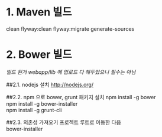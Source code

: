 # 1. Maven 빌드

clean flyway:clean flyway:migrate generate-sources

# 2. Bower 빌드

*빌드 된거 webapp/lib 에 업로드 다 해두었으니 필수는 아님*

##2.1. nodejs 설치
http://nodejs.org/

##2.2. npm 으로 bower, grunt 패키지 설치
npm install -g bower  
npm install -g bower-installer  
npm install -g grunt-cli  

##2.3. 의존성 가져오기
프로젝트 루트로 이동한 다음  
bower-installer